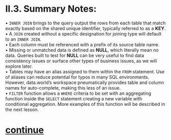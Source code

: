 # II.3. Summary Notes:        
•	`INNER JOIN` brings to the query output the rows from each table that match exactly based on the shared unique identifier, typically referred to as a **KEY**.          
•	A `JOIN` created without a specific designation for joining type will default to an `INNER JOIN`.          
•	Each column must be referenced with a prefix of its source table name.         
•	Missing or unmatched data is defined as **NULL**, which literally mean no data. Queries built to test for **NULL** can be very useful to find data consistency issues or surface other types of business issues, as we will explore later.          
•	Tables may have an alias assigned to them within the `FROM` statement. Use of aliases can reduce potential for typos in many SQL environments. However, data.world’s workspace pneumatically provides table and column names for auto-complete, making this less of an issue.         
•	`FILTER` function allows a `WHERE` criteria to be set with an aggregating function inside the `SELECT` statement creating a new variable with conditional aggregation. More examples of this function will be described in the next lesson.

# [continue](https://data.world/classrooms/guide-to-data-analysis-with-sql-part-2/workspace/file?filename=07-DATETIME-INTRO.md)